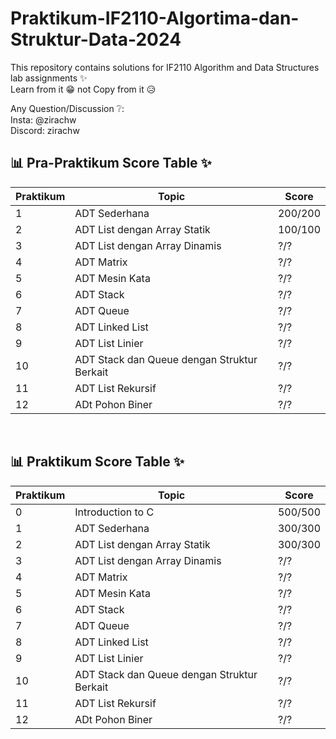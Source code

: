 # Praktikum-IF2110-Algortima-dan-Struktur-Data-2024

This repository contains solutions for IF2110 Algorithm and Data Structures lab assignments ✨ <br>
Learn from it 😁 not Copy from it 😥

Any Question/Discussion ❔: <br>
Insta: @zirachw <br>
Discord: zirachw <br>

## 📊 Pra-Praktikum Score Table ✨

| Praktikum | Topic                                       | Score   |
| --------- | ------------------------------------------- | ------- |
| 1         | ADT Sederhana                               | 200/200 |
| 2         | ADT List dengan Array Statik                | 100/100 |
| 3         | ADT List dengan Array Dinamis               | ?/?     |
| 4         | ADT Matrix                                  | ?/?     |
| 5         | ADT Mesin Kata                              | ?/?     |
| 6         | ADT Stack                                   | ?/?     |
| 7         | ADT Queue                                   | ?/?     |
| 8         | ADT Linked List                             | ?/?     |
| 9         | ADT List Linier                             | ?/?     |
| 10        | ADT Stack dan Queue dengan Struktur Berkait | ?/?     |
| 11        | ADT List Rekursif                           | ?/?     |
| 12        | ADt Pohon Biner                             | ?/?     |

<br>

## 📊 Praktikum Score Table ✨

| Praktikum | Topic                                       | Score   |
| --------- | ------------------------------------------- | ------- |
| 0         | Introduction to C                           | 500/500 |
| 1         | ADT Sederhana                               | 300/300 |
| 2         | ADT List dengan Array Statik                | 300/300 |
| 3         | ADT List dengan Array Dinamis               | ?/?     |
| 4         | ADT Matrix                                  | ?/?     |
| 5         | ADT Mesin Kata                              | ?/?     |
| 6         | ADT Stack                                   | ?/?     |
| 7         | ADT Queue                                   | ?/?     |
| 8         | ADT Linked List                             | ?/?     |
| 9         | ADT List Linier                             | ?/?     |
| 10        | ADT Stack dan Queue dengan Struktur Berkait | ?/?     |
| 11        | ADT List Rekursif                           | ?/?     |
| 12        | ADt Pohon Biner                             | ?/?     |
